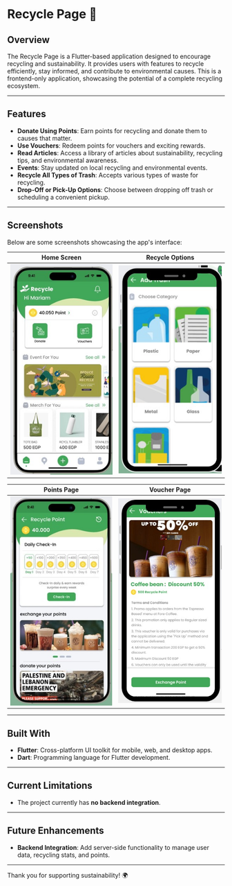 # Recycle Page 🌱

## Overview
The Recycle Page is a Flutter-based application designed to encourage recycling and sustainability. It provides users with features to recycle efficiently, stay informed, and contribute to environmental causes. This is a frontend-only application, showcasing the potential of a complete recycling ecosystem.

---

## Features
- **Donate Using Points**: Earn points for recycling and donate them to causes that matter.
- **Use Vouchers**: Redeem points for vouchers and exciting rewards.
- **Read Articles**: Access a library of articles about sustainability, recycling tips, and environmental awareness.
- **Events**: Stay updated on local recycling and environmental events.
- **Recycle All Types of Trash**: Accepts various types of waste for recycling.
- **Drop-Off or Pick-Up Options**: Choose between dropping off trash or scheduling a convenient pickup.

---

## Screenshots
Below are some screenshots showcasing the app's interface:

| **Home Screen**                                | **Recycle Options**                             |
|------------------------------------------------|------------------------------------------------|
| <img src="screenshots/1.jpg" alt="Home Screen" width="300"> | <img src="screenshots/3.jpg" alt="Recycle Options" width="300"> |

| **Points Page**                                | **Voucher Page**                                |
|------------------------------------------------|------------------------------------------------|
| <img src="screenshots/2.jpg" alt="Points Page" width="300"> | <img src="screenshots/4.jpg" alt="Voucher Page" width="300"> |

---

## Built With
- **Flutter**: Cross-platform UI toolkit for mobile, web, and desktop apps.
- **Dart**: Programming language for Flutter development.

---

## Current Limitations
- The project currently has **no backend integration**.

---

## Future Enhancements
- **Backend Integration**: Add server-side functionality to manage user data, recycling stats, and points.

---

Thank you for supporting sustainability! 🌍
